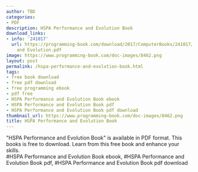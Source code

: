 ```yaml
---
author: TBD
categories:
- PDF
description: HSPA Performance and Evolution Book
download_links:
- info: '241017'
  url: https://programming-book.com/download/2017/ComputerBooks/241017/HSPA Performance
    and Evolution.pdf
image: https://www.programming-book.com/doc-images/8462.png
layout: post
permalink: /hspa-performance-and-evolution-book.html
tags:
- free book download
- free pdf download
- free programming ebook
- pdf free
- HSPA Performance and Evolution Book ebook
- HSPA Performance and Evolution Book pdf
- HSPA Performance and Evolution Book pdf download
thumbnail_url: https://www.programming-book.com/doc-images/8462.png
title: HSPA Performance and Evolution Book
---
```


 
<div class="item-desc text-justify">
  "HSPA Performance and Evolution Book" is available in PDF format. This books is free to download. Learn from this free book and enhance your skills.
  <br>
  #HSPA Performance and Evolution Book ebook, #HSPA Performance and Evolution Book pdf, #HSPA Performance and Evolution Book pdf download
</div>